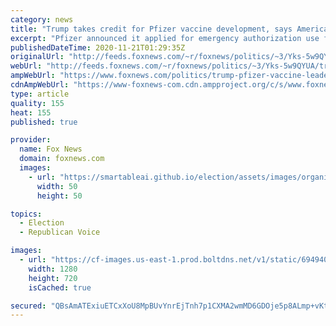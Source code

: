 ```yaml
---
category: news
title: "Trump takes credit for Pfizer vaccine development, says Americans wouldn’t have one yet without his leadership"
excerpt: "Pfizer announced it applied for emergency authorization use for its vaccine candidate on Friday."
publishedDateTime: 2020-11-21T01:29:35Z
originalUrl: "http://feeds.foxnews.com/~r/foxnews/politics/~3/Yks-5w9QYUA/trump-pfizer-vaccine-leadership"
webUrl: "http://feeds.foxnews.com/~r/foxnews/politics/~3/Yks-5w9QYUA/trump-pfizer-vaccine-leadership"
ampWebUrl: "https://www.foxnews.com/politics/trump-pfizer-vaccine-leadership.amp"
cdnAmpWebUrl: "https://www-foxnews-com.cdn.ampproject.org/c/s/www.foxnews.com/politics/trump-pfizer-vaccine-leadership.amp"
type: article
quality: 155
heat: 155
published: true

provider:
  name: Fox News
  domain: foxnews.com
  images:
    - url: "https://smartableai.github.io/election/assets/images/organizations/foxnews.com-50x50.jpg"
      width: 50
      height: 50

topics:
  - Election
  - Republican Voice

images:
  - url: "https://cf-images.us-east-1.prod.boltdns.net/v1/static/694940094001/9372f928-e18a-4afc-8488-9ab7744da082/8e181d9c-1afd-4580-85d9-5f6335ef5d30/1280x720/match/image.jpg"
    width: 1280
    height: 720
    isCached: true

secured: "QBsAmATExiuETCxXoU8MpBUvYnrEjTnh7p1CXMA2wmMD6GDOje5p8ALmp+vKtryKZ8pD5WZNBt/l+iDRASMxUJ03WGAbJZqWgoMFCgVWjw5K48ol2u/RsA3N2uo3T+GTHD5HHDJ9yeobGUusiOMJhbd0zlqiev1i0xhu/JuEIPR/wOGorhg0JRWgD++aTGWy2oxpZXKFuWPPETQpLwzcAJSuhRs3dWs32lAqeFE5p+cXiektG3KAvKkEfXu8z5zG4NtDFlXKxZMcvGmRp2ZxuiI+zLh4Dh+kSqmf+AVHmXbz917Ks7CDZDcl1Z/kxi9qONkQw1JwLMBSXdv9976ILWpS4iuOorMQznaKTZv2A4I=;5rJUsHoQFtD8NxoKkTiaOw=="
---
```


